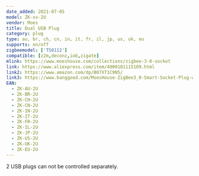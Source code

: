 ```yaml
---
date_added: 2021-07-05
model: ZK-xx-2U
vendor: Moes
title: Dual USB Plug
category: plug
type: au, br, ch, cn, in, it, fr, il, jp, us, uk, eu
supports: on/off
zigbeemodel: ['TS0112']
compatible: [z2m,deconz,iob,zigate]
mlink: https://www.moeshouse.com/collections/zigbee-3-0-socket
link: https://www.aliexpress.com/item/4000181115109.html
link2: https://www.amazon.com/dp/B07XT1C9N5/
link3: https://www.banggood.com/MoesHouse-ZigBee3_0-Smart-Socket-Plug-with-2-USB-Interface-Remote-Voice-Control-Work-with-SmartThings-Wink-and-Most-ZB-Hub-p-1868264.html
EAN: 
  - ZK-AU-2U
  - ZK-BR-2U
  - ZK-CH-2U
  - ZK-CN-2U
  - ZK-IN-2U
  - ZK-IT-2U
  - ZK-FR-2U
  - ZK-IL-2U
  - ZK-JP-2U
  - ZK-US-2U
  - ZK-UK-2U
  - ZK-EU-2U
---
```

2 USB plugs can not be controlled separately.
